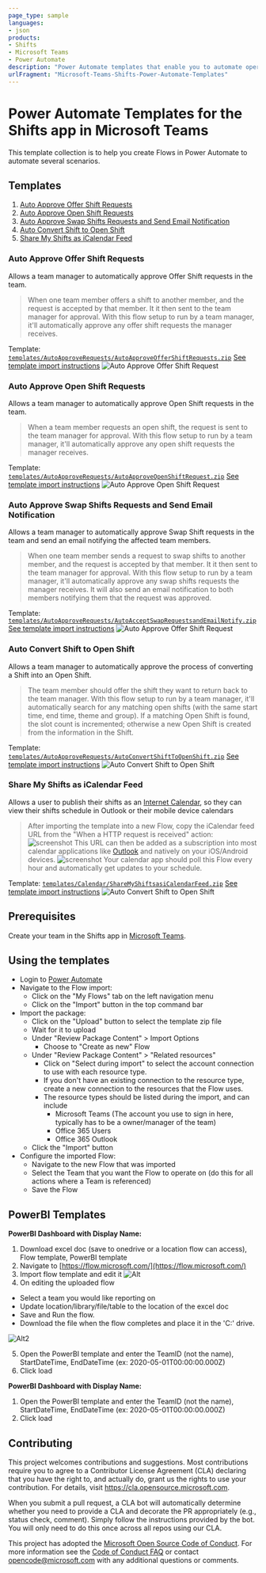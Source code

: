 ```yaml
---
page_type: sample
languages:
- json
products:
- Shifts
- Microsoft Teams
- Power Automate
description: "Power Automate templates that enable you to automate operations in Microsoft Teams Shifts"
urlFragment: "Microsoft-Teams-Shifts-Power-Automate-Templates"
---
```


# Power Automate Templates for the Shifts app in Microsoft Teams

<!-- 
Guidelines on README format: https://review.docs.microsoft.com/help/onboard/admin/samples/concepts/readme-template?branch=master

Guidance on onboarding samples to docs.microsoft.com/samples: https://review.docs.microsoft.com/help/onboard/admin/samples/process/onboarding?branch=master

Taxonomies for products and languages: https://review.docs.microsoft.com/new-hope/information-architecture/metadata/taxonomies?branch=master
-->

This template collection is to help you create Flows in Power Automate to automate several scenarios.

## Templates

1. [Auto Approve Offer Shift Requests](#Auto-Approve-Offer-Shift-Requests)
2. [Auto Approve Open Shift Requests](#Auto-Approve-Open-Shift-Requests)
3. [Auto Approve Swap Shifts Requests and Send Email Notification](#Auto-Approve-Swap-Shifts-Requests-and-Send-Email-Notification)
4. [Auto Convert Shift to Open Shift](#Auto-Convert-Shift-to-Open-Shift)
5. [Share My Shifts as iCalendar Feed](#Share-My-Shifts-as-iCalendar-Feed)

### Auto Approve Offer Shift Requests
Allows a team manager to automatically approve Offer Shift requests in the team.

> When one team member offers a shift to another member, and the request is accepted by that member. It it then sent to the team manager for approval. With this flow setup to run by a team manager, it'll automatically approve any offer shift requests the manager receives.

Template: [`templates/AutoApproveRequests/AutoApproveOfferShiftRequests.zip`](/templates/AutoApproveRequests/AutoApproveOfferShiftRequests.zip) 
[See template import instructions](#Using-the-templates)
![Auto Approve Offer Shift Request](/images/AutoApproveOfferShiftRequest.png)

### Auto Approve Open Shift Requests
Allows a team manager to automatically approve Open Shift requests in the team.

> When a team member requests an open shift, the request is sent to the team manager for approval. With this flow setup to run by a team manager, it'll automatically approve any open shift requests the manager receives.

Template: [`templates/AutoApproveRequests/AutoApproveOpenShiftRequest.zip`](/templates/AutoApproveRequests/AutoApproveOpenShiftRequest.zip) 
[See template import instructions](#Using-the-templates)
![Auto Approve Open Shift Request](/images/AutoApproveOpenShiftRequest.png)

### Auto Approve Swap Shifts Requests and Send Email Notification
Allows a team manager to automatically approve Swap Shift requests in the team and send an email notifying the affected team members.

> When one team member sends a request to swap shifts to another member, and the request is accepted by that member. It it then sent to the team manager for approval. With this flow setup to run by a team manager, it'll automatically approve any swap shifts requests the manager receives. It will also send an email notification to both members notifying them that the request was approved.

Template: [`templates/AutoApproveRequests/AutoAcceptSwapRequestsandEmailNotify.zip`](/templates/AutoApproveRequests/AutoAcceptSwapRequestsandEmailNotify.zip) 
[See template import instructions](#Using-the-templates)
![Auto Approve Offer Shift Request](/images/AutoApproveSwapShiftsRequestAndEmail.png)

### Auto Convert Shift to Open Shift
Allows a team manager to automatically approve the process of converting a Shift into an Open Shift.

> The team member should offer the shift they want to return back to the team manager. With this flow setup to run by a team manager, it'll automatically search for any matching open shifts (with the same start time, end time, theme and group). If a matching Open Shift is found, the slot count is incremented; otherwise a new Open Shift is created from the information in the Shift.

Template: [`templates/AutoApproveRequests/AutoConvertShiftToOpenShift.zip`](/templates/AutoApproveRequests/AutoConvertShiftToOpenShift.zip) 
[See template import instructions](#Using-the-templates)
![Auto Convert Shift to Open Shift](/images/AutoConvertShiftToOpenShift.png)

### Share My Shifts as iCalendar Feed
Allows a user to publish their shifts as an [Internet Calendar](https://en.wikipedia.org/wiki/ICalendar), so they can view their shifts schedule in Outlook or their mobile device calendars

> After importing the template into a new Flow, copy the iCalendar feed URL from the "When a HTTP request is received" action:
![screenshot](/images/iCalendarFeedLink.png)
>This URL can then be added as a subscription into most calendar applications like [Outlook](https://support.microsoft.com/en-us/office/import-or-subscribe-to-a-calendar-in-outlook-on-the-web-503ffaf6-7b86-44fe-8dd6-8099d95f38df) and natively on your iOS/Android devices. 
![screenshot](/images/AddCalendarFromInternet.png)
>Your calendar app should poll this Flow every hour and automatically get updates to your schedule.

Template: [`templates/Calendar/ShareMyShiftsasiCalendarFeed.zip`](/templates/Calendar/ShareMyShiftsasiCalendarFeed.zip) 
[See template import instructions](#Using-the-templates)
![Auto Convert Shift to Open Shift](/images/ShareMyShiftsAsICalendarFeed.png)

## Prerequisites

Create your team in the Shifts app in [Microsoft Teams](https://teams.microsoft.com).


## Using the templates

- Login to [Power Automate](https://flow.microsoft.com/)
- Navigate to the Flow import:
    - Click on the "My Flows" tab on the left navigation menu
    - Click on the "Import" button in the top command bar
- Import the package:
    - Click on the "Upload" button to select the template zip file
    - Wait for it to upload
    - Under "Review Package Content" > Import Options
        - Choose to "Create as new" Flow
    - Under "Review Package Content" > "Related resources"
        - Click on "Select during import" to select the account connection to use with each resource type.
        - If you don't have an existing connection to the resource type, create a new connection to the resources that the Flow uses. 
        - The resource types should be listed during the import, and can include
            - Microsoft Teams (The account you use to sign in here, typically has to be a owner/manager of the team)
            - Office 365 Users
            - Office 365 Outlook
    - Click the "Import" button
- Configure the imported Flow:
    - Navigate to the new Flow that was imported
    - Select the Team that you want the Flow to operate on (do this for all actions where a Team is referenced)
    - Save the Flow

## PowerBI Templates

**PowerBI Dashboard with Display Name:**

1. Download excel doc (save to onedrive or a location flow can access), Flow template, PowerBI template
2. Navigate to [https://flow.microsoft.com/](https://flow.microsoft.com/)
3. Import flow template and edit it 
![Alt](/PowerBI/images/importbtn.png?raw=true)
4. On editing the uploaded flow
  * Select a team you would like reporting on
  * Update location/library/file/table to the location of the excel doc
  * Save and Run the flow.
  * Download the file when the flow completes and place it in the &#39;C:&#39; drive. 
  
![Alt2](PowerBI/images/updateflowfields.png?raw=true)

5. Open the PowerBI template and enter the TeamID (not the name), StartDateTime, EndDateTime (ex: 2020-05-01T00:00:00.000Z)
6. Click load

**PowerBI Dashboard with Display Name:**

1. Open the PowerBI template and enter the TeamID (not the name), StartDateTime, EndDateTime (ex: 2020-05-01T00:00:00.000Z)
2. Click load



## Contributing

This project welcomes contributions and suggestions.  Most contributions require you to agree to a
Contributor License Agreement (CLA) declaring that you have the right to, and actually do, grant us
the rights to use your contribution. For details, visit https://cla.opensource.microsoft.com.

When you submit a pull request, a CLA bot will automatically determine whether you need to provide
a CLA and decorate the PR appropriately (e.g., status check, comment). Simply follow the instructions
provided by the bot. You will only need to do this once across all repos using our CLA.

This project has adopted the [Microsoft Open Source Code of Conduct](https://opensource.microsoft.com/codeofconduct/).
For more information see the [Code of Conduct FAQ](https://opensource.microsoft.com/codeofconduct/faq/) or
contact [opencode@microsoft.com](mailto:opencode@microsoft.com) with any additional questions or comments.
